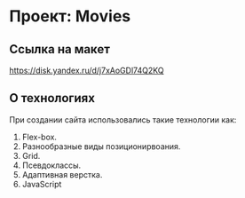 # Проект: Movies

## Ссылка на макет
https://disk.yandex.ru/d/j7xAoGDl74Q2KQ

## О технологиях 
При создании сайта использовались такие технологии как:
1. Flex-box. 
2. Разнообразные виды позиционирвоания.
3. Grid.
4. Псевдоклассы. 
5. Адаптивная верстка. 
6. JavaScript
